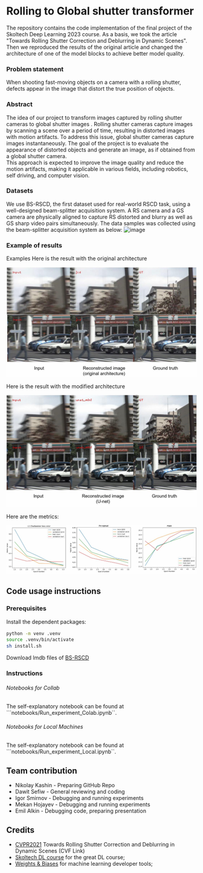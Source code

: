 # Rolling to Global shutter transformer 

The repository contains the code implementation of the final project of the Skoltech Deep Learning 2023 course. As a basis, we took the article "Towards Rolling Shutter Correction and Deblurring in Dynamic Scenes". Then we reproduced the results of the original article and changed the architecture of one of the model blocks to achieve better model quality.


### Problem statement 
When shooting fast-moving objects on a camera with a rolling shutter, defects appear in the image that distort the true position of objects.

### Abstract
The idea of our project to transform images captured by rolling shutter cameras to global shutter images . Rolling shutter cameras capture images by scanning a scene over a period of time, resulting in distorted images with motion artifacts. To address this issue, global shutter cameras capture images instantaneously. The goal of the project is to evaluate the appearance of distorted objects and generate an image, as if obtained from a global shutter camera.  
This approach is expected to improve the image quality and reduce the motion artifacts, making it applicable in various fields, including robotics, self driving, and computer vision.

### Datasets

We use BS-RSCD, the first dataset used for real-world RSCD task, using a well-designed beam-splitter acquisition system. A RS camera and a GS camera are physically aligned to capture RS distorted and blurry as well as GS sharp video pairs simultaneously. 
The data samples  was collected using the beam-splitter acquisition system as below:
![image](https://drive.google.com/uc?export=view&id=1JkAsNkiaWZ5eZ8KSQdMENrxTBPEfrFen) 

### Example of results

Examples
Here is the result with the original architecture
<p align="center"><img src="pictures/jcd_3video.jpg" width="550" /></p>

Here is the result with the modified architecture
<p align="center"><img src="pictures/unet_3video.jpg" width="550" /></p>

Here are the metrics:
<p align="center"><img src="pictures/plots.jpg" width="550" /></p>

## Code usage instructions
### Prerequisites
Install the dependent packages:

```bash
python -m venv .venv
source .venv/bin/activate
sh install.sh
```

Download lmdb files of [BS-RSCD](https://drive.google.com/file/d/1j4gxN28KmDA7Yl1W37i87n3nFIgmZh2_/view?usp=sharing)


### Instructions

###### Notebooks for Collab
The self-explanatory notebook can be found at ```notebooks/Run_experiment_Colab.ipynb``.

###### Notebooks for Local Machines
The self-explanatory notebook can be found at ```notebooks/Run_experiment_Local.ipynb``.

## Team contribution
- Nikolay Kashin - Preparing GitHub Repo
- Dawit Sefiw - General reviewing and coding
- Igor Smirnov - Debugging and running experiments
- Mekan Hojayev - Debugging and running experiments
- Emil Alkin - Debugging code, preparing presentation


## Credits
- [CVPR2021](https://arxiv.org/abs/2104.01601) Towards Rolling Shutter Correction and Deblurring in Dynamic Scenes (CVF Link)
- [Skoltech DL course](https://github.com/oseledets/dl2023) for the great DL course;
- [Weights & Biases](https://wandb.ai) for machine learning developer tools;
